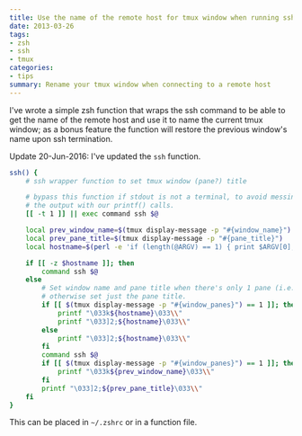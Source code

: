 ```yaml
---
title: Use the name of the remote host for tmux window when running ssh
date: 2013-03-26
tags:
- zsh
- ssh
- tmux
categories:
- tips
summary: Rename your tmux window when connecting to a remote host
---
```


I've wrote a simple zsh function that wraps the ssh command to be able to get
the name of the remote host and use it to name the current tmux window; as a
bonus feature the function will restore the previous window's name upon ssh
termination.

Update 20-Jun-2016: I've updated the `ssh` function.

```bash
ssh() {
    # ssh wrapper function to set tmux window (pane?) title

    # bypass this function if stdout is not a terminal, to avoid messing up
    # the output with our printf() calls.
    [[ -t 1 ]] || exec command ssh $@

    local prev_window_name=$(tmux display-message -p "#{window_name}")
    local prev_pane_title=$(tmux display-message -p "#{pane_title}")
    local hostname=$(perl -e 'if (length(@ARGV) == 1) { print $ARGV[0]; exit; } else { foreach $h (@ARGV) { if ($h =~ /[a-z\._-]+\.[a-z]{2,}/) { print $h; exit; } } }' -- $@)

    if [[ -z $hostname ]]; then
        command ssh $@
    else
        # Set window name and pane title when there's only 1 pane (i.e. the whole window),
        # otherwise set just the pane title.
        if [[ $(tmux display-message -p "#{window_panes}") == 1 ]]; then
            printf "\033k${hostname}\033\\"
            printf "\033]2;${hostname}\033\\"
        else
            printf "\033]2;${hostname}\033\\"
        fi
        command ssh $@
        if [[ $(tmux display-message -p "#{window_panes}") == 1 ]]; then
            printf "\033k${prev_window_name}\033\\"
        fi
        printf "\033]2;${prev_pane_title}\033\\"
    fi
}
```

This can be placed in `~/.zshrc` or in a function file.
